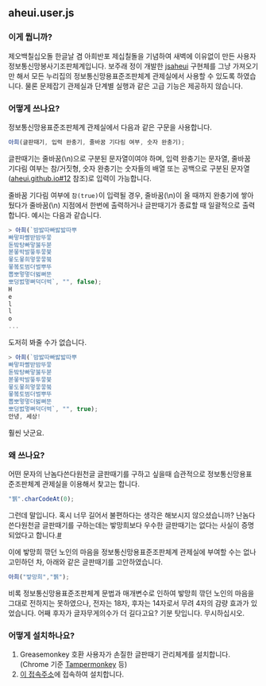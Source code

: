 ## aheui.user.js
### 이게 뭡니까?
제오백칠십오돌 한글날 겸 아희반포 제십칠돌을 기념하여 새벽에 이유없이 만든 사용자정보통신망봉사기조판체계입니다.
보주래 정이 개발한 [jsaheui](https://github.com/aheui/jsaheui) 구현체를 그냥 가져오기만 해서 모든 누리집의 정보통신망용표준조판체계 관제실에서 사용할 수 있도록 하였습니다. 물론 문제잡기 관제실과 단계별 실행과 같은 고급 기능은 제공하지 않습니다.

### 어떻게 쓰나요?
정보통신망용표준조판체계 관제실에서 다음과 같은 구문을 사용합니다.
```js
아희(글판때기, 입력 완충기, 줄바꿈 기다림 여부, 숫자 완충기);
```

글판때기는 줄바꿈(\n)으로 구분된 문자열이여야 하며, 입력 완충기는 문자열, 줄바꿈 기다림 여부는 참/거짓형, 숫자 완충기는 숫자들의 배열 또는 공백으로 구분된 문자열([aheui.github.io#12](https://github.com/aheui/aheui.github.io/issues/12#issue-128381350) 참조)로 입력이 가능합니다.

줄바꿈 기다림 여부에 `참(true)`이 입력될 경우, 줄바꿈(\n)이 올 때까지 완충기에 쌓아뒀다가 줄바꿈(\n) 지점에서 한번에 출력하거나 글판때기가 종료할 때 일괄적으로 출력합니다. 예시는 다음과 같습니다.
```js
> 아희(`밤밣따빠밣밟따뿌
빠맣파빨받밤뚜뭏
돋밬탕빠맣붏두붇
볻뫃박발뚷투뭏붖
뫃도뫃희멓뭏뭏붘
뫃봌토범더벌뿌뚜
뽑뽀멓멓더벓뻐뚠
뽀덩벐멓뻐덕더벅`, "", false);
H
e
l
l
o
...
```
도저히 봐줄 수가 없습니다.

```js
> 아희(`밤밣따빠밣밟따뿌
빠맣파빨받밤뚜뭏
돋밬탕빠맣붏두붇
볻뫃박발뚷투뭏붖
뫃도뫃희멓뭏뭏붘
뫃봌토범더벌뿌뚜
뽑뽀멓멓더벓뻐뚠
뽀덩벐멓뻐덕더벅`, "", true);
안녕, 세상!
```
훨씬 낫군요.

### 왜 쓰나요?
어떤 문자의 난놈다쓴다원천글 글판때기를 구하고 싶을때 습관적으로 정보통신망용표준조판체계 관제실을 이용해서 찾고는 합니다.
```js
"뷁".charCodeAt(0);
```
그런데 말입니다. 혹시 너무 길어서 불편하다는 생각은 해보시지 않으셨습니까? 난놈다쓴다원천글 글판때기를 구하는데는 밯망희보다 우수한 글판때기는 없다는 사실이 증명되었다고 합니다.[#](https://github.com/aheui/aheui.github.io/blob/9335cb622be4587826117514dfc1739d4a321b6a/aheuicon.html#L123)

이에 밯망희 깎던 노인의 마음을 정보통신망용표준조판체계 관제실에 부여할 수는 없나 고민하던 차, 아래와 같은 글판때기를 고안하였습니다.
```js
아희("밯망희","뷁");
```

비록 정보통신망용표준조판체계 문법과 매개변수로 인하여 밯망희 깎던 노인의 마음을 그대로 전하지는 못하였으나, 전자는 18자, 후자는 14자로서 무려 4자의 감량 효과가 있었습니다. 어째 후자가 글자무게의수가 더 길다고요? 기분 탓입니다. 무시하십시오.

### 어떻게 설치하나요?
1. Greasemonkey 호환 사용자가 손질한 글판때기 관리체계를 설치합니다. (Chrome 기준 [Tampermonkey](https://chrome.google.com/webstore/detail/tampermonkey/dhdgffkkebhmkfjojejmpbldmpobfkfo?hl=en) 등)
1. [이 접속주소](https://github.com/ldmsys/aheui.user.js/raw/master/jsaheui.user.js)에 접속하여 설치합니다.

